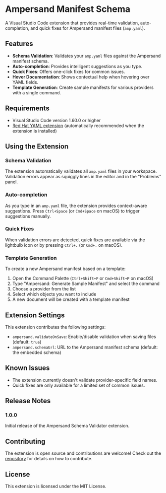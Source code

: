 # Ampersand Manifest Schema
A Visual Studio Code extension that provides real-time validation, auto-completion, and quick fixes for Ampersand manifest files (`amp.yaml`).

## Features

- **Schema Validation**: Validates your `amp.yaml` files against the Ampersand manifest schema.
- **Auto-completion**: Provides intelligent suggestions as you type.
- **Quick Fixes**: Offers one-click fixes for common issues.
- **Hover Documentation**: Shows contextual help when hovering over YAML fields.
- **Template Generation**: Create sample manifests for various providers with a single command.

## Requirements

- Visual Studio Code version 1.60.0 or higher
- [Red Hat YAML extension](https://marketplace.visualstudio.com/items?itemName=redhat.vscode-yaml) (automatically recommended when the extension is installed)

## Using the Extension

### Schema Validation

The extension automatically validates all `amp.yaml` files in your workspace. Validation errors appear as squiggly lines in the editor and in the "Problems" panel.

### Auto-completion

As you type in an `amp.yaml` file, the extension provides context-aware suggestions. Press `Ctrl+Space` (or `Cmd+Space` on macOS) to trigger suggestions manually.

### Quick Fixes

When validation errors are detected, quick fixes are available via the lightbulb icon or by pressing `Ctrl+.` (or `Cmd+.` on macOS).

### Template Generation

To create a new Ampersand manifest based on a template:

1. Open the Command Palette (`Ctrl+Shift+P` or `Cmd+Shift+P` on macOS)
2. Type "Ampersand: Generate Sample Manifest" and select the command
3. Choose a provider from the list
4. Select which objects you want to include
5. A new document will be created with a template manifest

## Extension Settings

This extension contributes the following settings:

* `ampersand.validateOnSave`: Enable/disable validation when saving files (default: `true`)
* `ampersand.schemaUrl`: URL to the Ampersand manifest schema (default: the embedded schema)

## Known Issues

- The extension currently doesn't validate provider-specific field names.
- Quick fixes are only available for a limited set of common issues.

## Release Notes

### 1.0.0

Initial release of the Ampersand Schema Validator extension.

## Contributing

The extension is open source and contributions are welcome! Check out the [repository](https://github.com/yourusername/ampersand-schema-validator) for details on how to contribute.

## License

This extension is licensed under the MIT License.